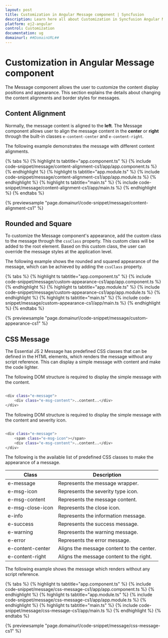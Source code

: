 ```yaml
---
layout: post
title: Customization in Angular Message component | Syncfusion
description: Learn here all about Customization in Syncfusion Angular Message component of Syncfusion Essential JS 2 and more.
platform: ej2-angular
control: Customization 
documentation: ug
domainurl: ##DomainURL##
---
```


# Customization in Angular Message component

The Message component allows the user to customize the content display positions and appearance. This section explains the details about changing the content alignments and border styles for messages.

## Content Alignment

Normally, the message content is aligned to the **left**. The Message component allows user to align the message content in the **center** or **right** through the built-in classes `e-content-center` and `e-content-right`.

The following example demonstrates the message with different content alignments.

{% tabs %}
{% highlight ts tabtitle="app.component.ts" %}
{% include code-snippet/message/content-alignment-cs1/app/app.component.ts %}
{% endhighlight %}
{% highlight ts tabtitle="app.module.ts" %}
{% include code-snippet/message/content-alignment-cs1/app/app.module.ts %}
{% endhighlight %}
{% highlight ts tabtitle="main.ts" %}
{% include code-snippet/message/content-alignment-cs1/app/main.ts %}
{% endhighlight %}
{% endtabs %}
  
{% previewsample "page.domainurl/code-snippet/message/content-alignment-cs1" %}

## Rounded and Square

To customize the Message component's appearance, add the custom class to the message through the `cssClass` property. This custom class will be added to the root element. Based on this custom class, the user can override the message styles at the application level.

The following example shows the rounded and squared appearance of the message, which can be achieved by adding the `cssClass` property.

{% tabs %}
{% highlight ts tabtitle="app.component.ts" %}
{% include code-snippet/message/custom-appearance-cs1/app/app.component.ts %}
{% endhighlight %}
{% highlight ts tabtitle="app.module.ts" %}
{% include code-snippet/message/custom-appearance-cs1/app/app.module.ts %}
{% endhighlight %}
{% highlight ts tabtitle="main.ts" %}
{% include code-snippet/message/custom-appearance-cs1/app/main.ts %}
{% endhighlight %}
{% endtabs %}
  
{% previewsample "page.domainurl/code-snippet/message/custom-appearance-cs1" %}

## CSS Message

The Essential JS 2 Message has predefined CSS classes that can be defined in the HTML elements, which renders the message without any script reference. This can display a simple message with content and make the code lighter.

The following DOM structure is required to display the simple message with the content.

```bash

<div class="e-message">
    <div class="e-msg-content">..content..</div>
</div>

```

The following DOM structure is required to display the simple message with the content and severity icon.

```bash

<div class="e-message">
    <span class="e-msg-icon"></span>
    <div class="e-msg-content">..content..</div>
</div>

```

The following is the available list of predefined CSS classes to make the appearance of a message.

| Class | Description |
| -------- | -------- |
| e-message | Represents the message wrapper. |
| e-msg-icon | Represents the severity type icon. |
| e-msg-content | Represents the message content. |
| e-msg-close-icon | Represents the close icon. |
| e-info | Represents the information message. |
| e-success | Represents the success message. |
| e-warning | Represents the warning message. |
| e-error | Represents the error message. |
| e-content-center | Aligns the message content to the center. |
| e-content-right | Aligns the message content to the right. |

The following example shows the message which renders without any script reference.

{% tabs %}
{% highlight ts tabtitle="app.component.ts" %}
{% include code-snippet/message/css-message-cs1/app/app.component.ts %}
{% endhighlight %}
{% highlight ts tabtitle="app.module.ts" %}
{% include code-snippet/message/css-message-cs1/app/app.module.ts %}
{% endhighlight %}
{% highlight ts tabtitle="main.ts" %}
{% include code-snippet/message/css-message-cs1/app/main.ts %}
{% endhighlight %}
{% endtabs %}
  
{% previewsample "page.domainurl/code-snippet/message/css-message-cs1" %}